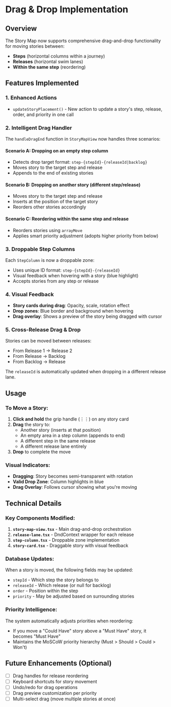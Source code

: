 # Drag & Drop Implementation

## Overview
The Story Map now supports comprehensive drag-and-drop functionality for moving stories between:
- **Steps** (horizontal columns within a journey)
- **Releases** (horizontal swim lanes)
- **Within the same step** (reordering)

## Features Implemented

### 1. **Enhanced Actions**
- `updateStoryPlacement()` - New action to update a story's step, release, order, and priority in one call

### 2. **Intelligent Drag Handler**
The `handleDragEnd` function in `StoryMapView` now handles three scenarios:

#### Scenario A: Dropping on an empty step column
- Detects drop target format: `step-{stepId}-{releaseId|backlog}`
- Moves story to the target step and release
- Appends to the end of existing stories

#### Scenario B: Dropping on another story (different step/release)
- Moves story to the target step and release
- Inserts at the position of the target story
- Reorders other stories accordingly

#### Scenario C: Reordering within the same step and release
- Reorders stories using `arrayMove`
- Applies smart priority adjustment (adopts higher priority from below)

### 3. **Droppable Step Columns**
Each `StepColumn` is now a droppable zone:
- Uses unique ID format: `step-{stepId}-{releaseId}`
- Visual feedback when hovering with a story (blue highlight)
- Accepts stories from any step or release

### 4. **Visual Feedback**
- **Story cards during drag**: Opacity, scale, rotation effect
- **Drop zones**: Blue border and background when hovering
- **Drag overlay**: Shows a preview of the story being dragged with cursor

### 5. **Cross-Release Drag & Drop**
Stories can be moved between releases:
- From Release 1 → Release 2
- From Release → Backlog
- From Backlog → Release

The `releaseId` is automatically updated when dropping in a different release lane.

## Usage

### To Move a Story:
1. **Click and hold** the grip handle (⋮⋮) on any story card
2. **Drag** the story to:
   - Another story (inserts at that position)
   - An empty area in a step column (appends to end)
   - A different step in the same release
   - A different release lane entirely
3. **Drop** to complete the move

### Visual Indicators:
- **Dragging**: Story becomes semi-transparent with rotation
- **Valid Drop Zone**: Column highlights in blue
- **Drag Overlay**: Follows cursor showing what you're moving

## Technical Details

### Key Components Modified:
1. **`story-map-view.tsx`** - Main drag-and-drop orchestration
2. **`release-lane.tsx`** - DndContext wrapper for each release
3. **`step-column.tsx`** - Droppable zone implementation
4. **`story-card.tsx`** - Draggable story with visual feedback

### Database Updates:
When a story is moved, the following fields may be updated:
- `stepId` - Which step the story belongs to
- `releaseId` - Which release (or null for backlog)
- `order` - Position within the step
- `priority` - May be adjusted based on surrounding stories

### Priority Intelligence:
The system automatically adjusts priorities when reordering:
- If you move a "Could Have" story above a "Must Have" story, it becomes "Must Have"
- Maintains the MoSCoW priority hierarchy (Must > Should > Could > Won't)

## Future Enhancements (Optional)
- [ ] Drag handles for release reordering
- [ ] Keyboard shortcuts for story movement
- [ ] Undo/redo for drag operations
- [ ] Drag preview customization per priority
- [ ] Multi-select drag (move multiple stories at once)
